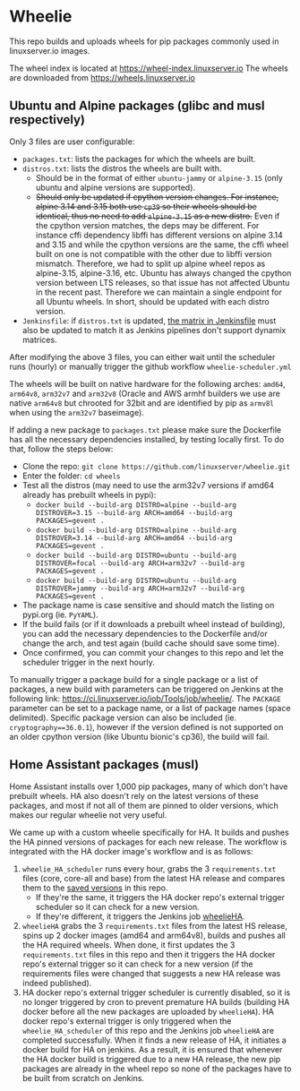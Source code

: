 # Wheelie

This repo builds and uploads wheels for pip packages commonly used in linuxserver.io images.

The wheel index is located at https://wheel-index.linuxserver.io
The wheels are downloaded from https://wheels.linuxserver.io

## Ubuntu and Alpine packages (glibc and musl respectively)

Only 3 files are user configurable:
- `packages.txt`: lists the packages for which the wheels are built.
- `distros.txt`: lists the distros the wheels are built with.
  - Should be in the format of either `ubuntu-jammy` or `alpine-3.15` (only ubuntu and alpine versions are supported).
  - ~~Should only be updated if cpython version changes. For instance, alpine 3.14 and 3.15 both use `cp39` so their wheels should be identical, thus no need to add `alpine-3.15` as a new distro.~~ Even if the cpython version matches, the deps may be different. For instance cffi dependency libffi has different versions on alpine 3.14 and 3.15 and while the cpython versions are the same, the cffi wheel built on one is not compatible with the other due to libffi version mismatch. Therefore, we had to split up alpine wheel repos as alpine-3.15, alpine-3.16, etc. Ubuntu has always changed the cpython version between LTS releases, so that issue has not affected Ubuntu in the recent past. Therefore we can maintain a single endpoint for all Ubuntu wheels. In short, should be updated with each distro version.
- `Jenkinsfile`: if `distros.txt` is updated, [the matrix in Jenkinsfile](https://github.com/linuxserver/wheelie/blob/b5b61bc94d129fe5671db9768fd63f998a08c90d/Jenkinsfile#L28) must also be updated to match it as Jenkins pipelines don't support dynamix matrices.

After modifying the above 3 files, you can either wait until the scheduler runs (hourly) or manually trigger the github workflow `wheelie-scheduler.yml`

The wheels will be built on native hardware for the following arches: `amd64`, `arm64v8`, `arm32v7` and `arm32v8` (Oracle and AWS armhf builders we use are native `arm64v8` but chrooted for 32bit and are identified by pip as `armv8l` when using the `arm32v7` baseimage).

If adding a new package to `packages.txt` please make sure the Dockerfile has all the necessary dependencies installed, by testing locally first. To do that, follow the steps below:
- Clone the repo: `git clone https://github.com/linuxserver/wheelie.git`
- Enter the folder: `cd wheels`
- Test all the distros (may need to use the arm32v7 versions if amd64 already has prebuilt wheels in pypi):
  - `docker build --build-arg DISTRO=alpine --build-arg DISTROVER=3.15 --build-arg ARCH=amd64 --build-arg PACKAGES=gevent .`
  - `docker build --build-arg DISTRO=alpine --build-arg DISTROVER=3.14 --build-arg ARCH=amd64 --build-arg PACKAGES=gevent .`
  - `docker build --build-arg DISTRO=ubuntu --build-arg DISTROVER=focal --build-arg ARCH=arm32v7 --build-arg PACKAGES=gevent .`
  - `docker build --build-arg DISTRO=ubuntu --build-arg DISTROVER=jammy --build-arg ARCH=arm32v7 --build-arg PACKAGES=gevent .`
- The package name is case sensitive and should match the listing on pypi.org (ie. `PyYAML`).
- If the build fails (or if it downloads a prebuilt wheel instead of building), you can add the necessary dependencies to the Dockerfile and/or change the arch, and test again (build cache should save some time).
- Once confirmed, you can commit your changes to this repo and let the scheduler trigger in the next hourly.

To manually trigger a package build for a single package or a list of packages, a new build with parameters can be triggered on Jenkins at the following link: https://ci.linuxserver.io/job/Tools/job/wheelie/. The `PACKAGE` parameter can be set to a package name, or a list of package names (space delimited). Specific package version can also be included (ie. `cryptography==36.0.1`), however if the version defined is not supported on an older cpython version (like Ubuntu bionic's cp36), the build will fail.

## Home Assistant packages (musl)

Home Assistant installs over 1,000 pip packages, many of which don't have prebuilt wheels. HA also doesn't rely on the latest versions of these packages, and most if not all of them are pinned to older versions, which makes our regular wheelie not very useful.

We came up with a custom wheelie specifically for HA. It builds and pushes the HA pinned versions of packages for each new release. The workflow is integrated with the HA docker image's workflow and is as follows:
1. `wheelie_HA_scheduler` runs every hour, grabs the 3 `requirements.txt` files (core, core-all and base) from the latest HA release and compares them to the [saved versions](https://github.com/linuxserver/wheelie/tree/main/HA-reqs) in this repo. 
    * If they're the same, it triggers the HA docker repo's external trigger scheduler so it can check for a new version.
    * If they're different, it triggers the Jenkins job [wheelieHA](https://ci.linuxserver.io/job/Tools/job/wheelieHA/).
2. `wheelieHA` grabs the 3 `requirements.txt` files from the latest HS release, spins up 2 docker images (amd64 and arm64v8), builds and pushes all the HA required wheels. When done, it first updates the 3 `requirements.txt` files in this repo and then it triggers the HA docker repo's external trigger so it can check for a new version (if the requirements files were changed that suggests a new HA release was indeed published).
3. HA docker repo's external trigger scheduler is currently disabled, so it is no longer triggered by cron to prevent premature HA builds (building HA docker before all the new packages are uploaded by `wheelieHA`). HA docker repo's external trigger is only triggered when the `wheelie_HA_scheduler` of this repo and the Jenkins job `wheelieHA` are completed successfully. When it finds a new release of HA, it initiates a docker build for HA on jenkins. As a result, it is ensured that whenever the HA docker build is triggered due to a new HA release, the new pip packages are already in the wheel repo so none of the packages have to be built from scratch on Jenkins.